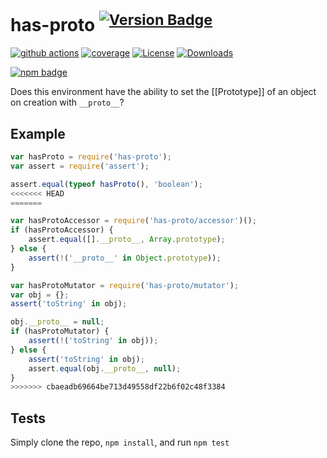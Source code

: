 # has-proto <sup>[![Version Badge][npm-version-svg]][package-url]</sup>

[![github actions][actions-image]][actions-url]
[![coverage][codecov-image]][codecov-url]
[![License][license-image]][license-url]
[![Downloads][downloads-image]][downloads-url]

[![npm badge][npm-badge-png]][package-url]

Does this environment have the ability to set the [[Prototype]] of an object on creation with `__proto__`?

## Example

```js
var hasProto = require('has-proto');
var assert = require('assert');

assert.equal(typeof hasProto(), 'boolean');
<<<<<<< HEAD
=======

var hasProtoAccessor = require('has-proto/accessor')();
if (hasProtoAccessor) {
	assert.equal([].__proto__, Array.prototype);
} else {
	assert(!('__proto__' in Object.prototype));
}

var hasProtoMutator = require('has-proto/mutator');
var obj = {};
assert('toString' in obj);

obj.__proto__ = null;
if (hasProtoMutator) {
	assert(!('toString' in obj));
} else {
	assert('toString' in obj);
	assert.equal(obj.__proto__, null);
}
>>>>>>> cbaeadb69664be713d49558df22b6f02c48f3384
```

## Tests
Simply clone the repo, `npm install`, and run `npm test`

[package-url]: https://npmjs.org/package/has-proto
[npm-version-svg]: https://versionbadg.es/inspect-js/has-proto.svg
[deps-svg]: https://david-dm.org/inspect-js/has-proto.svg
[deps-url]: https://david-dm.org/inspect-js/has-proto
[dev-deps-svg]: https://david-dm.org/inspect-js/has-proto/dev-status.svg
[dev-deps-url]: https://david-dm.org/inspect-js/has-proto#info=devDependencies
[npm-badge-png]: https://nodei.co/npm/has-proto.png?downloads=true&stars=true
[license-image]: https://img.shields.io/npm/l/has-proto.svg
[license-url]: LICENSE
[downloads-image]: https://img.shields.io/npm/dm/has-proto.svg
[downloads-url]: https://npm-stat.com/charts.html?package=has-proto
[codecov-image]: https://codecov.io/gh/inspect-js/has-proto/branch/main/graphs/badge.svg
[codecov-url]: https://app.codecov.io/gh/inspect-js/has-proto/
[actions-image]: https://img.shields.io/endpoint?url=https://github-actions-badge-u3jn4tfpocch.runkit.sh/inspect-js/has-proto
[actions-url]: https://github.com/inspect-js/has-proto/actions
